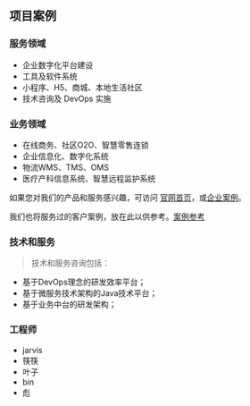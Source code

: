 ## 项目案例


### 服务领域

- 企业数字化平台建设
- 工具及软件系统
- 小程序、H5、商城、本地生活社区
- 技术咨询及 DevOps 实施

### 业务领域

- 在线商务、社区O2O、智慧零售连锁
- 企业信息化、数字化系统
- 物流WMS、TMS、OMS
- 医疗产科信息系统、智慧远程监护系统



如果您对我们的产品和服务感兴趣，可访问 [官网首页](http://www.susense.cn/)，或[企业案例](http://www.susense.cn/news.html)。

我们也将服务过的客户案例，放在此以供参考。[案例参考](http://case.susense.cn/)



### 技术和服务

> 技术和服务咨询包括：

- 基于DevOps理念的研发效率平台；
- 基于微服务技术架构的Java技术平台；
- 基于业务中台的研发架构；



### 工程师



- jarvis
- 筷筷
- 叶子
- bin
- 彪

